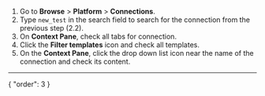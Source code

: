 1. Go to **Browse** > **Platform** > **Connections**.
2. Type `new_test` in the search field to search for the connection from the previous step (2.2).
3. On **Context Pane**, check all tabs for connection.
4. Click the **Filter templates** icon and check all templates.
5. On the **Context Pane**, click the drop down list icon near the name of the connection and check its content.
---
{
  "order": 3
}